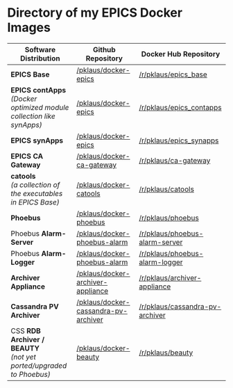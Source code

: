 # Directory of my EPICS Docker Images


| Software Distribution                                                     | Github Repository                        | Docker Hub Repository               |
|---------------------------------------------------------------------------|------------------------------------------|-------------------------------------|
| **EPICS Base**                                                            | [/pklaus/docker-epics][]                 | [/r/pklaus/epics\_base][]           |
| **EPICS contApps**<br>*(Docker optimized module collection like synApps)* | [/pklaus/docker-epics][]                 | [/r/pklaus/epics\_contapps][]       |
| **EPICS synApps**                                                         | [/pklaus/docker-epics][]                 | [/r/pklaus/epics\_synapps][]        |
| **EPICS CA Gateway**                                                      | [/pklaus/docker-ca-gateway][]            | [/r/pklaus/ca-gateway][]            |
| **catools**<br>*(a collection of the executables in EPICS Base)*          | [/pklaus/docker-catools][]               | [/r/pklaus/catools][]               |
| **Phoebus**                                                               | [/pklaus/docker-phoebus][]               | [/r/pklaus/phoebus][]               |
| Phoebus **Alarm-Server**                                                  | [/pklaus/docker-phoebus-alarm][]         | [/r/pklaus/phoebus-alarm-server][]  |
| Phoebus **Alarm-Logger**                                                  | [/pklaus/docker-phoebus-alarm][]         | [/r/pklaus/phoebus-alarm-logger][]  |
| **Archiver Appliance**                                                    | [/pklaus/docker-archiver-appliance][]    | [/r/pklaus/archiver-appliance][]    |
| **Cassandra PV Archiver**                                                 | [/pklaus/docker-cassandra-pv-archiver][] | [/r/pklaus/cassandra-pv-archiver][] |
| CSS **RDB Archiver / BEAUTY**<br>*(not yet ported/upgraded to Phoebus)*   | [/pklaus/docker-beauty][]                | [/r/pklaus/beauty][]                |


[/pklaus/docker-epics]: https://github.com/pklaus/docker-epics
[/pklaus/docker-ca-gateway]: https://github.com/pklaus/docker-ca-gateway
[/pklaus/docker-catools]: https://github.com/pklaus/docker-catools
[/pklaus/docker-phoebus]: https://github.com/pklaus/docker-phoebus
[/pklaus/docker-phoebus-alarm]: https://github.com/pklaus/docker-phoebus-alarm
[/pklaus/docker-archiver-appliance]: https://github.com/pklaus/docker-archiver-appliance
[/pklaus/docker-cassandra-pv-archiver]: https://github.com/pklaus/docker-cassandra-pv-archiver
[/pklaus/docker-beauty]: https://github.com/pklaus/docker-beauty

[/r/pklaus/epics\_base]: https://hub.docker.com/r/pklaus/epics_base
[/r/pklaus/epics\_contapps]: https://hub.docker.com/r/pklaus/epics_contapps
[/r/pklaus/epics\_synapps]: https://hub.docker.com/r/pklaus/epics_synapps
[/r/pklaus/ca-gateway]: https://hub.docker.com/r/pklaus/ca-gateway
[/r/pklaus/catools]: https://hub.docker.com/r/pklaus/catools
[/r/pklaus/phoebus]: https://hub.docker.com/r/pklaus/phoebus
[/r/pklaus/phoebus-alarm-server]: https://hub.docker.com/r/pklaus/phoebus-alarm-server
[/r/pklaus/phoebus-alarm-logger]: https://hub.docker.com/r/pklaus/phoebus-alarm-logger
[/r/pklaus/archiver-appliance]: https://hub.docker.com/r/pklaus/archiver-appliance
[/r/pklaus/cassandra-pv-archiver]: https://hub.docker.com/r/pklaus/cassandra-pv-archiver
[/r/pklaus/beauty]: https://hub.docker.com/r/pklaus/beauty

